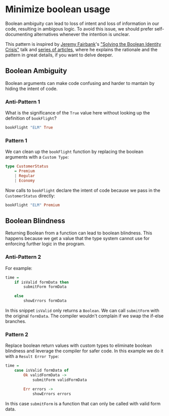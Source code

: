 # Minimize boolean usage

Boolean ambiguity can lead to loss of intent and loss of information in our code, resulting in ambigous logic. To avoid this issue, we should prefer self-documenting alternatives whenever the intention is unclear.

This pattern is inspired by [Jeremy Fairbank](https://github.com/jfairbank)'s ["Solving the Boolean Identity Crisis"](https://www.youtube.com/watch?v=6TDKHGtAxeg) talk and [series of articles](https://programming-elm.com/blog/2019-05-20-solving-the-boolean-identity-crisis-part-1/), where he explains the rationale and the pattern in great details, if you want to delve deeper.

## Boolean Ambiguity

Boolean arguments can make code confusing and harder to mantain by hiding the intent of code.

### Anti-Pattern 1

What is the significance of the ```True``` value here without looking up the definition of ```bookFlight```?

```haskell
bookFlight "ELM" True
```

### Pattern 1

We can clean up the ```bookFlight``` function by replacing the boolean arguments with a ```Custom Type```:

```haskell
type CustomerStatus
    = Premium
    | Regular
    | Economy
```

Now calls to ```bookFlight``` declare the intent of code because we pass in the ```CustomerStatus``` directly:

```haskell
bookFlight "ELM" Premium
```

## Boolean Blindness

Returning Boolean from a function can lead to boolean blindness. This happens because we get a value that the type system cannot use for enforcing further logic in the program.

### Anti-Pattern 2

For example:

```haskell
time =
    if isValid formData then
        submitForm formData

    else
        showErrors formData
```

In this snippet `isValid` only returns a `Boolean`. We can call `submitForm` with the original `formData`. The compiler wouldn't complain if we swap the if-else branches.

### Pattern 2

Replace boolean return values with custom types to eliminate boolean blindness and leverage the compiler for safer code. In this example we do it with a ```Result Error Type```:

```haskell
time =
    case isValid formData of
        Ok validFormData ->
            submitForm validFormData

        Err errors ->
            showErrors errors
```

In this case `submitForm` is a function that can only be called with valid form data.
